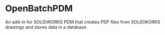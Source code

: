 # OpenBatchPDM
 
An add-in for SOLIDWORKS PDM that creates PDF files from SOLIDWORKS drawings and stores data in a database.
